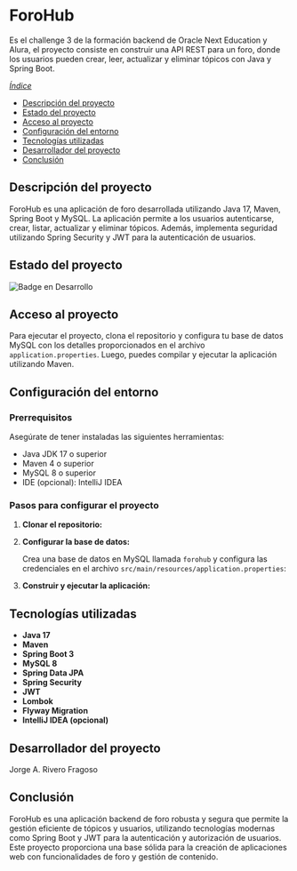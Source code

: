# ForoHub
Es el challenge 3 de la formación backend de Oracle Next Education y Alura, el proyecto consiste en construir una API REST para un foro, donde los usuarios pueden crear, leer, actualizar y eliminar tópicos con Java y Spring Boot.

*[Índice](#índice)*
* [Descripción del proyecto](#descripción-del-proyecto)
* [Estado del proyecto](#estado-del-proyecto)
* [Acceso al proyecto](#acceso-al-proyecto)
* [Configuración del entorno](#configuración-del-entorno)
* [Tecnologías utilizadas](#tecnologías-utilizadas)
* [Desarrollador del proyecto](#desarrollador-del-proyecto)
* [Conclusión](#conclusión)

## Descripción del proyecto

ForoHub es una aplicación de foro desarrollada utilizando Java 17, Maven, Spring Boot y MySQL. La aplicación permite a los usuarios autenticarse, crear, listar, actualizar y eliminar tópicos. Además, implementa seguridad utilizando Spring Security y JWT para la autenticación de usuarios.

## Estado del proyecto

![Badge en Desarrollo](https://img.shields.io/badge/STATUS-EN%20DESARROLLO-green)

## Acceso al proyecto

Para ejecutar el proyecto, clona el repositorio y configura tu base de datos MySQL con los detalles proporcionados en el archivo `application.properties`. Luego, puedes compilar y ejecutar la aplicación utilizando Maven.

## Configuración del entorno

### Prerrequisitos

Asegúrate de tener instaladas las siguientes herramientas:

- Java JDK 17 o superior
- Maven 4 o superior
- MySQL 8 o superior
- IDE (opcional): IntelliJ IDEA

### Pasos para configurar el proyecto

1. **Clonar el repositorio:**


2. **Configurar la base de datos:**

    Crea una base de datos en MySQL llamada `forohub` y configura las credenciales en el archivo `src/main/resources/application.properties`:


3. **Construir y ejecutar la aplicación:**


## Tecnologías utilizadas

- **Java 17**
- **Maven**
- **Spring Boot 3**
- **MySQL 8**
- **Spring Data JPA**
- **Spring Security**
- **JWT**
- **Lombok**
- **Flyway Migration**
- **IntelliJ IDEA (opcional)**

## Desarrollador del proyecto

Jorge A. Rivero Fragoso

## Conclusión

ForoHub es una aplicación backend de foro robusta y segura que permite la gestión eficiente de tópicos y usuarios, utilizando tecnologías modernas como Spring Boot y JWT para la autenticación y autorización de usuarios. Este proyecto proporciona una base sólida para la creación de aplicaciones web con funcionalidades de foro y gestión de contenido.

